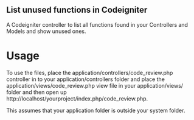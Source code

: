 List unused functions in Codeigniter
------------------------------------

A Codeigniter controller to list all functions found in your Controllers and Models and show unused ones.

Usage
=====

To use the files, place the application/controllers/code_review.php controller in to your application/controllers folder and place the application/views/code_review.php view file in your application/views/ folder and then open up http://localhost/yourproject/index.php/code_review.php.

This assumes that your application folder is outside your system folder.
